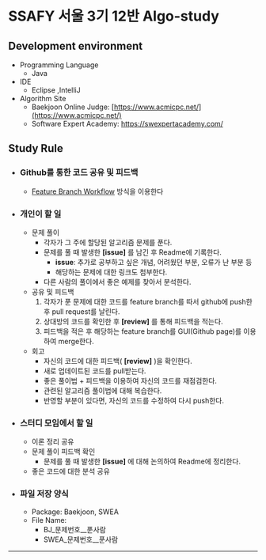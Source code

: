 # SSAFY 서울 3기 12반 Algo-study

## Development environment

* Programming Language
  * Java
* IDE
  * Eclipse ,IntelliJ
* Algorithm Site
  * Baekjoon Online Judge: [https://www.acmicpc.net/](https://www.acmicpc.net/)
  * Software Expert Academy: https://swexpertacademy.com/

## Study Rule

* ### Github를 통한 코드 공유 및 피드백

  * [Feature Branch Workflow](https://gmlwjd9405.github.io/2017/10/27/how-to-collaborate-on-GitHub-1.html) 방식을 이용한다

* ### 개인이 할 일

  * 문제 풀이
    * 각자가 그 주에 할당된 알고리즘 문제를 푼다.
    * 문제를 풀 때 발생한 **[issue]** 를 남긴 후 Readme에 기록한다.
      * **issue**: 추가로 공부하고 싶은 개념, 어려웠던 부분, 오류가 난 부분 등
      * 해당하는 문제에 대한 링크도 첨부한다.
    * 다른 사람의 풀이에서 좋은 예제를 찾아서 분석한다.
  * 공유 및 피드백
    1. 각자가 푼 문제에 대한 코드를 feature branch를 따서 github에 push한 후 pull request를 날린다.
    2. 상대방의 코드를 확인한 후 **[review]** 를 통해 피드백을 적는다.
    3. 피드백을 적은 후 해당하는 feature branch를 GUI(Github page)를 이용하여 merge한다.
  * 회고
    * 자신의 코드에 대한 피드백( **[review]** )을 확인한다.
    * 새로 업데이트된 코드를 pull받는다.
    * 좋은 풀이법 + 피드백을 이용하여 자신의 코드를 재점검한다.
    * 관련된 알고리즘 풀이법에 대해 복습한다. 
    * 반영할 부분이 있다면, 자신의 코드를 수정하여 다시 push한다.

* ### 스터디 모임에서 할 일

  * 이론 정리 공유
  * 문제 풀이 피드백 확인
    * 문제를 풀 때 발생한 **[issue]** 에 대해 논의하여 Readme에 정리한다.
  * 좋은 코드에 대한 분석 공유

* ### 파일 저장 양식

  * Package: Baekjoon, SWEA
  * File Name: 
    * BJ_문제번호__푼사람
    * SWEA_문제번호__푼사람

---

